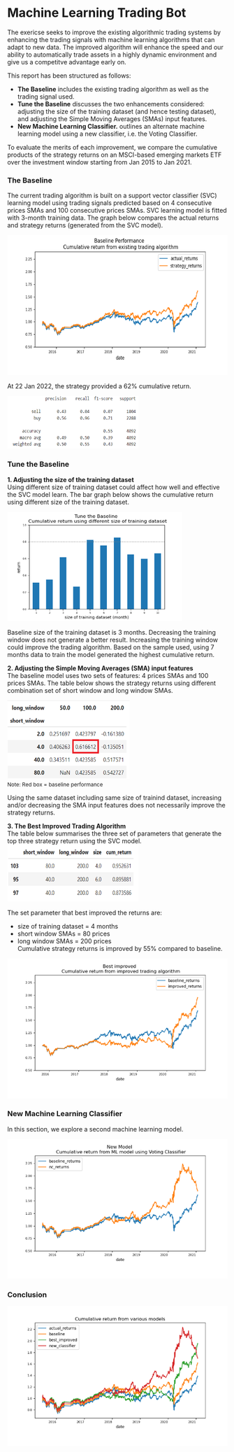 # Machine Learning Trading Bot

The exericse seeks to improve the existing algorithmic trading systems by enhancing the trading signals with machine learning algorithms that can adapt to new data. The improved algorithm will enhance the speed and our ability to automatically trade assets in a highly dynamic environment and give us a competitve advantage early on. 

This report has been structured as follows:
* **The Baseline** includes the existing trading algorithm as well as the trading signal used. 
* **Tune the Baseline** discusses the two enhancements considered: adjusting the size of the training dataset (and hence testing dataset), and adjusting the Simple Moving Averages (SMAs) input features. 
* **New Machine Learning Classifier.** outlines an alternate machine learning model using a new classifier, i.e. the Voting Classifier.

 To evaluate the merits of each improvement, we compare the cumulative products of the strategy returns on an MSCI-based emerging markets ETF over the investment window starting from Jan 2015 to Jan 2021.

### The Baseline
The current trading algorithm is built on a support vector classifier (SVC) learning model using trading signals predicted based on 4 consecutive prices SMAs and 100 consecutive prices SMAs. SVC learning model is fitted with 3-month training data. The graph below compares the actual returns and strategy returns (generated from the SVC model).

<img src="./diagram/baseline.png" alt="drawing" width="550" height = "320"/>

At 22 Jan 2022, the strategy provided a 62% cumulative return.

<img src="./diagram/baseline_classification_rpt.png" alt="drawing" width="300" height = "120"/>

### Tune the Baseline
**1. Adjusting the size of the training dataset** <br>
Using different size of training dataset could affect how well and effective the SVC model learn. The bar graph below shows the cumulative return using different size of the training dataset.

<img src="./diagram/diff_training_size.png" alt="drawing" width="400" height = "250"/>

Baseline size of the training dataset is 3 months. Decreasing the training window does not generate a better result. Increasing the training window could improve the trading algorithm. Based on the sample used, using 7 months data to train the model generated the highest cumulative return. 

**2. Adjusting the Simple Moving Averages (SMA) input features** <br>
The baseline model uses two sets of features: 4 prices SMAs and 100 prices SMAs. The table below shows the strategy returns using different combination set of short window and long window SMAs.  

<img src="./diagram/tbl_diff_window.png" alt="drawing" width="280" height = "180"/> <br>
<span style ="font-size:12px;"> Note: Red box = baseline performance </span>

Using the same dataset including same size of trainind dataset, increasing and/or decreasing the SMA input features does not necessarily improve the strategy returns.

**3. The Best Improved Trading Algorithm**<br>
The table below summarises the three set of parameters that generate the top three strategy return using the SVC model. <br>
<img src="./diagram/top3_improved.png" alt="drawing" width="300" height = "130"/> <br>

The set parameter that best improved the returns are:
* size of training dataset = 4 months
* short window SMAs = 80 prices
* long window SMAs = 200 prices <br>
Cumulative strategy returns is improved by 55% compared to baseline. 

<img src="./diagram/best_improved.png" alt="drawing" width="550" height = "320"/>

### New Machine Learning Classifier
In this section, we explore a second machine learning model. 

<img src="./diagram/new_classifier.png" alt="drawing" width="550" height = "320"/>


### Conclusion

<img src="./diagram/combined_plot.png" alt="drawing" width="550" height = "320"/>









